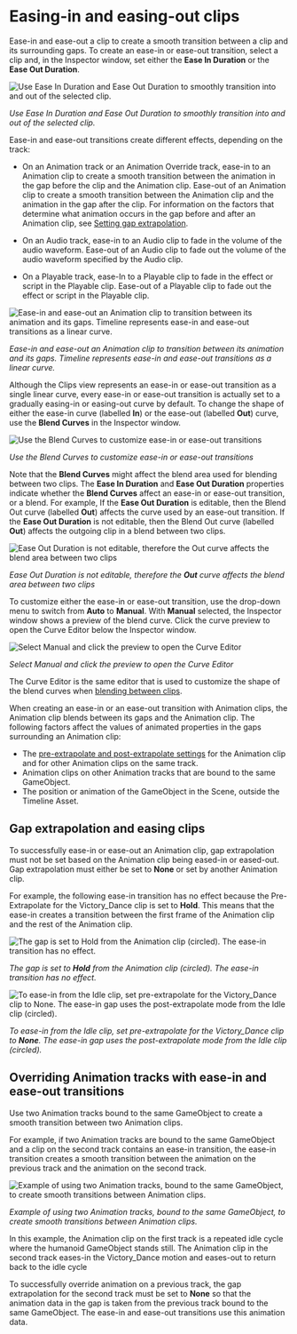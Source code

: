 # Easing-in and easing-out clips

Ease-in and ease-out a clip to create a smooth transition between a clip and its surrounding gaps. To create an ease-in or ease-out transition, select a clip and, in the Inspector window, set either the **Ease In Duration** or the **Ease Out Duration**.

![Use Ease In Duration and Ease Out Duration to smoothly transition into and out of the selected clip.](images/timeline_inspector_ease_in_out.png) 

_Use Ease In Duration and Ease Out Duration to smoothly transition into and out of the selected clip._

Ease-in and ease-out transitions create different effects, depending on the track:

* On an Animation track or an Animation Override track, ease-in to an Animation clip to create a smooth transition between the animation in the gap before the clip and the Animation clip. Ease-out of an Animation clip to create a smooth transition between the Animation clip and the animation in the gap after the clip. For information on the factors that determine what animation occurs in the gap before and after an Animation clip, see [Setting gap extrapolation](clp_gap_extrap.md).

* On an Audio track, ease-in to an Audio clip to fade in the volume of the audio waveform. Ease-out of an Audio clip to fade out the volume of the audio waveform specified by the Audio clip.

* On a Playable track, ease-In to a Playable clip to fade in the effect or script in the Playable clip. Ease-out of a Playable clip to fade out the effect or script in the Playable clip.

![Ease-in and ease-out an Animation clip to transition between its animation and its gaps. Timeline represents ease-in and ease-out transitions as a linear curve.](images/timeline_clip_ease_in_out.png)

_Ease-in and ease-out an Animation clip to transition between its animation and its gaps. Timeline represents ease-in and ease-out transitions as a linear curve._

Although the Clips view represents an ease-in or ease-out transition as a single linear curve, every ease-in or ease-out transition is actually set to a gradually easing-in or easing-out curve by default. To change the shape of either the ease-in curve (labelled **In**) or the ease-out (labelled **Out**) curve, use the **Blend Curves** in the Inspector window. 

![Use the Blend Curves to customize ease-in or ease-out transitions](images/timeline_inspector_blend_curves.png)

_Use the Blend Curves to customize ease-in or ease-out transitions_

Note that the **Blend Curves** might affect the blend area used for blending between two clips. The **Ease In Duration** and **Ease Out Duration** properties indicate whether the **Blend Curves** affect an ease-in or ease-out transition, or a blend. For example, If the **Ease Out Duration** is editable, then the Blend Out curve (labelled **Out**) affects the curve used by an ease-out transition. If the **Ease Out Duration** is not editable, then the Blend Out curve (labelled **Out**) affects the outgoing clip in a blend between two clips.

![Ease Out Duration is not editable, therefore the **Out** curve affects the blend area between two clips](images/timeline_inspector_ease_in_blend_out.png)

_Ease Out Duration is not editable, therefore the **Out** curve affects the blend area between two clips_

To customize either the ease-in or ease-out transition, use the drop-down menu to switch from **Auto** to **Manual**. With **Manual** selected, the Inspector window shows a preview of the blend curve. Click the curve preview to open the Curve Editor below the Inspector window.

![Select Manual and click the preview to open the Curve Editor](images/timeline_inspector_curve_editor.png)

_Select Manual and click the preview to open the Curve Editor_

The Curve Editor is the same editor that is used to customize the shape of the blend curves when [blending between clips](clp_blend.md).

When creating an ease-in or an ease-out transition with Animation clips, the Animation clip blends between its gaps and the Animation clip. The following factors affect the values of animated properties in the gaps surrounding an Animation clip:

* The [pre-extrapolate and post-extrapolate settings](clp_gap_extrap.md) for the Animation clip and for other Animation clips on the same track.
* Animation clips on other Animation tracks that are bound to the same GameObject.
* The position or animation of the GameObject in the Scene, outside the Timeline Asset.

## Gap extrapolation and easing clips

To successfully ease-in or ease-out an Animation clip, gap extrapolation must not be set based on the Animation clip being eased-in or eased-out. Gap extrapolation must either be set to **None** or set by another Animation clip.

For example, the following ease-in transition has no effect because the Pre-Extrapolate for the Victory_Dance clip is set to **Hold**. This means that the ease-in creates a transition between the first frame of the Animation clip and the rest of the Animation clip.

![The gap is set to **Hold** from the Animation clip (circled). The ease-in transition has no effect.](images/timeline_clip_ease_in_bad_gap.png) 

_The gap is set to **Hold** from the Animation clip (circled). The ease-in transition has no effect._

![To ease-in from the Idle clip, set pre-extrapolate for the Victory_Dance clip to **None**. The ease-in gap uses the post-extrapolate mode from the Idle clip (circled).](images/timeline_clip_ease_in_good_gap.png)

_To ease-in from the Idle clip, set pre-extrapolate for the Victory_Dance clip to **None**. The ease-in gap uses the post-extrapolate mode from the Idle clip (circled)._

## Overriding Animation tracks with ease-in and ease-out transitions

Use two Animation tracks bound to the same GameObject to create a smooth transition between two Animation clips. 

For example, if two Animation tracks are bound to the same GameObject and a clip on the second track contains an ease-in transition, the ease-in transition creates a smooth transition between the animation on the previous track and the animation on the second track. 

![Example of using two Animation tracks, bound to the same GameObject, to create smooth transitions between Animation clips.](images/timeline_clip_ease_in_override_track.png)

_Example of using two Animation tracks, bound to the same GameObject, to create smooth transitions between Animation clips._

In this example, the Animation clip on the first track is a repeated idle cycle where the humanoid GameObject stands still. The Animation clip in the second track eases-in the Victory_Dance motion and eases-out to return back to the idle cycle

To successfully override animation on a previous track, the gap extrapolation for the second track must be set to **None** so that the animation data in the gap is taken from the previous track bound to the same GameObject. The ease-in and ease-out transitions use this animation data.

     